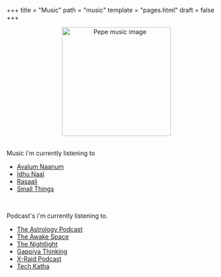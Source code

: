+++
title = "Music"
path = "music"
template = "pages.html"
draft = false
+++


<center><img src="https://cdn.jsdelivr.net/gh/sachinsenal0x64/picx-images-hosting@master/music-pepe.3qfwzp39mn0g.gif" alt="Pepe music image" height="250px" width="250px"/></center>

<br>

Music i'm currently listening to

- [Avalum Naanum](https://embed.tidal.com/tracks/294404537?layout=gridify)
- [Idhu Naal](https://embed.tidal.com/tracks/294404535?layout=gridify)
- [Rasaali](https://embed.tidal.com/tracks/294404536?layout=gridify)
- [Small Things](https://embed.tidal.com/tracks/138790325?layout=gridify)

<br>

Podcast's i'm currently listening to.

- [The Astrology Podcast](https://podcasts.apple.com/us/podcast/the-astrology-podcast/id541401108)
- [The Awake Space](https://podcasts.apple.com/us/podcast/the-awake-space-astrology-podcast/id1563083072)
- [The Nightlight](https://podcasts.apple.com/gb/podcast/the-nightlight-astrology-podcast/id1479942649)
- [Gappiya Thinking ](https://www.youtube.com/@GappiyaThinking/videos)
- [X-Raid Podcast](https://podcasts.apple.com/lk/podcast/x-raid-podcast/id1495636866)
- [Tech Katha](https://podcasts.apple.com/nz/podcast/tech%E0%B6%9A%E0%B6%AD-techkatha/id1343095027)
  

